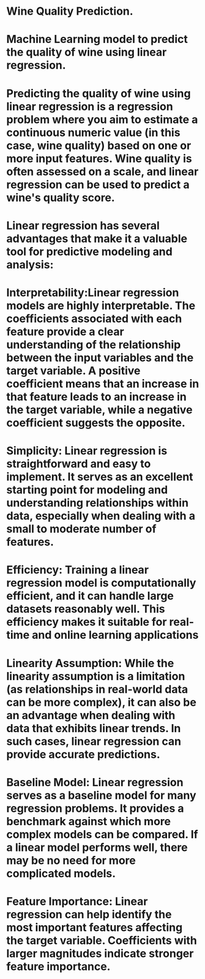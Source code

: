 # Wine Quality Prediction.

# Machine Learning model to predict the quality of wine using linear regression.

# Predicting the quality of wine using linear regression is a regression problem where you aim to estimate a continuous numeric value (in this case, wine quality) based on one or more input features. Wine quality is often assessed on a scale, and linear regression can be used to predict a wine's quality score.

# Linear regression has several advantages that make it a valuable tool for predictive modeling and analysis:

# Interpretability:Linear regression models are highly interpretable. The coefficients associated with each feature provide a clear understanding of the relationship between the input variables and the target variable. A positive coefficient means that an increase in that feature leads to an increase in the target variable, while a negative coefficient suggests the opposite.

# Simplicity: Linear regression is straightforward and easy to implement. It serves as an excellent starting point for modeling and understanding relationships within data, especially when dealing with a small to moderate number of features.

# Efficiency: Training a linear regression model is computationally efficient, and it can handle large datasets reasonably well. This efficiency makes it suitable for real-time and online learning applications

# Linearity Assumption: While the linearity assumption is a limitation (as relationships in real-world data can be more complex), it can also be an advantage when dealing with data that exhibits linear trends. In such cases, linear regression can provide accurate predictions.

# Baseline Model: Linear regression serves as a baseline model for many regression problems. It provides a benchmark against which more complex models can be compared. If a linear model performs well, there may be no need for more complicated models.

# Feature Importance: Linear regression can help identify the most important features affecting the target variable. Coefficients with larger magnitudes indicate stronger feature importance.
